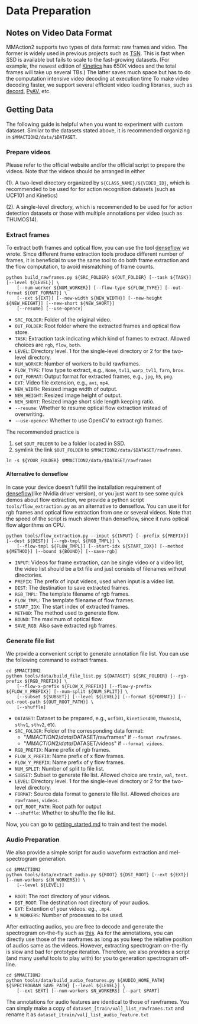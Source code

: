 # Data Preparation

## Notes on Video Data Format

MMAction2 supports two types of data format: raw frames and video. The former is widely used in previous projects such as [TSN](https://github.com/yjxiong/temporal-segment-networks).
This is fast when SSD is available but fails to scale to the fast-growing datasets.
(For example, the newest edition of [Kinetics](https://deepmind.com/research/open-source/open-source-datasets/kinetics/) has 650K  videos and the total frames will take up several TBs.)
The latter saves much space but has to do the computation intensive video decoding at execution time
To make video decoding faster, we support several efficient video loading libraries, such as [decord](https://github.com/zhreshold/decord), [PyAV](https://github.com/PyAV-Org/PyAV), etc.

## Getting Data

The following guide is helpful when you want to experiment with custom dataset.
Similar to the datasets stated above, it is recommended organizing in `$MMACTION2/data/$DATASET`.

### Prepare videos

 Please refer to the official website and/or the official script to prepare the videos.
Note that the videos should be arranged in either

(1). A two-level directory organized by `${CLASS_NAME}/${VIDEO_ID}`, which is recommended to be used for for action recognition datasets (such as UCF101 and Kinetics)

(2). A single-level directory, which is recommended to be used for for action detection datasets or those with multiple annotations per video (such as THUMOS14).

### Extract frames

To extract both frames and optical flow, you can use the tool [denseflow](https://github.com/open-mmlab/denseflow) we wrote.
Since different frame extraction tools produce different number of frames,
it is beneficial to use the same tool to do both frame extraction and the flow computation, to avoid mismatching of frame counts.

```shell
python build_rawframes.py ${SRC_FOLDER} ${OUT_FOLDER} [--task ${TASK}] [--level ${LEVEL}] \
    [--num-worker ${NUM_WORKER}] [--flow-type ${FLOW_TYPE}] [--out-format ${OUT_FORMAT}] \
    [--ext ${EXT}] [--new-width ${NEW_WIDTH}] [--new-height ${NEW_HEIGHT}] [--new-short ${NEW_SHORT}]
    [--resume] [--use-opencv]
```

- `SRC_FOLDER`: Folder of the original video.
- `OUT_FOLDER`: Root folder where the extracted frames and optical flow store.
- `TASK`: Extraction task indicating which kind of frames to extract. Allowed choices are `rgb`, `flow`, `both`.
- `LEVEL`: Directory level. 1 for the single-level directory or 2 for the two-level directory.
- `NUM_WORKER`: Number of workers to build rawframes.
- `FLOW_TYPE`: Flow type to extract, e.g., `None`, `tvl1`, `warp_tvl1`, `farn`, `brox`.
- `OUT_FORMAT`: Output format for extracted frames, e.g., `jpg`, `h5`, `png`.
- `EXT`: Video file extension, e.g., `avi`, `mp4`.
- `NEW_WIDTH`: Resized image width of output.
- `NEW_HEIGHT`: Resized image height of output.
- `NEW_SHORT`: Resized image short side length keeping ratio.
- `--resume`: Whether to resume optical flow extraction instead of overwriting.
- `--use-opencv`: Whether to use OpenCV to extract rgb frames.

The recommended practice is

1. set `$OUT_FOLDER` to be a folder located in SSD.
2. symlink the link `$OUT_FOLDER` to `$MMACTION2/data/$DATASET/rawframes`.

```shell
ln -s ${YOUR_FOLDER} $MMACTION2/data/$DATASET/rawframes
```

#### Alternative to denseflow

In case your device doesn't fulfill the installation requirement of [denseflow](https://github.com/open-mmlab/denseflow)(like Nvidia driver version), or you just want to see some quick demos about flow extraction, we provide a python script `tools/flow_extraction.py` as an alternative to denseflow. You can use it for rgb frames and optical flow extraction from one or several videos. Note that the speed of the script is much slower than denseflow, since it runs optical flow algorithms on CPU.

```shell
python tools/flow_extraction.py --input ${INPUT} [--prefix ${PREFIX}] [--dest ${DEST}] [--rgb-tmpl ${RGB_TMPL}] \
    [--flow-tmpl ${FLOW_TMPL}] [--start-idx ${START_IDX}] [--method ${METHOD}] [--bound ${BOUND}] [--save-rgb]
```

- `INPUT`:  Videos for frame extraction, can be single video or a video list, the video list should be a txt file and just consists of filenames without directories.
- `PREFIX`: The prefix of input videos, used when input is a video list.
- `DEST`: The destination to save extracted frames.
- `RGB_TMPL`: The template filename of rgb frames.
- `FLOW_TMPL`: The template filename of flow frames.
- `START_IDX`: The start index of extracted frames.
- `METHOD`: The method used to generate flow.
- `BOUND`: The maximum of optical flow.
- `SAVE_RGB`: Also save extracted rgb frames.

### Generate file list

We provide a convenient script to generate annotation file list. You can use the following command to extract frames.

```shell
cd $MMACTION2
python tools/data/build_file_list.py ${DATASET} ${SRC_FOLDER} [--rgb-prefix ${RGB_PREFIX}] \
    [--flow-x-prefix ${FLOW_X_PREFIX}] [--flow-y-prefix ${FLOW_Y_PREFIX}] [--num-split ${NUM_SPLIT}] \
    [--subset ${SUBSET}] [--level ${LEVEL}] [--format ${FORMAT}] [--out-root-path ${OUT_ROOT_PATH}] \
    [--shuffle]
```

- `DATASET`: Dataset to be prepared, e.g., `ucf101`, `kinetics400`, `thumos14`, `sthv1`, `sthv2`, etc.
- `SRC_FOLDER`: Folder of the corresponding data format:
  - "$MMACTION2/data/$DATASET/rawframes" if `--format rawframes`.
  - "$MMACTION2/data/$DATASET/videos" if `--format videos`.
- `RGB_PREFIX`: Name prefix of rgb frames.
- `FLOW_X_PREFIX`: Name prefix of x flow frames.
- `FLOW_Y_PREFIX`: Name prefix of y flow frames.
- `NUM_SPLIT`: Number of split to file list.
- `SUBSET`: Subset to generate file list. Allowed choice are `train`, `val`, `test`.
- `LEVEL`: Directory level. 1 for the single-level directory or 2 for the two-level directory.
- `FORMAT`: Source data format to generate file list. Allowed choices are `rawframes`, `videos`.
- `OUT_ROOT_PATH`: Root path for output
- `--shuffle`: Whether to shuffle the file list.

Now, you can go to [getting_started.md](getting_started.md) to train and test the model.

### Audio Preparation

We also provide a simple script for audio waveform extraction and mel-spectrogram generation.

```shell
cd $MMACTION2
python tools/data/extract_audio.py ${ROOT} ${DST_ROOT} [--ext ${EXT}] [--num-workers ${N_WORKERS}] \
    [--level ${LEVEL}]
```

- `ROOT`: The root directory of your videos.
- `DST_ROOT`: The destination root directory of your audios.
- `EXT`: Extention of your videos. eg., `.mp4`.
- `N_WORKERS`: Number of processes to be used.

After extracting audios, you are free to decode and generate the spectrogram on-the-fly such as [this](/configs/audio_recognition/tsn_r50_64x1x1_kinetics400_audio.py). As for the annotations, you can directly use those of the rawframes as long as you keep the relative position of audios same as the videos. However, extracting spectrogram on-the-fly is slow and bad for prototype iteration. Therefore, we also provides a script (and many useful tools to play with) for you to generation spectrogram off-line.

```shell
cd $MMACTION2
python tools/data/build_audio_features.py ${AUDIO_HOME_PATH} ${SPECTROGRAM_SAVE_PATH} [--level ${LEVEL}] \
    [--ext $EXT] [--num-workers $N_WORKERS] [--part $PART]
```

The annotations for audio features are identical to those of rawframes. You can simply make a copy of `dataset_[train/val]_list_rawframes.txt` and rename it as `dataset_[train/val]_list_audio_feature.txt`

